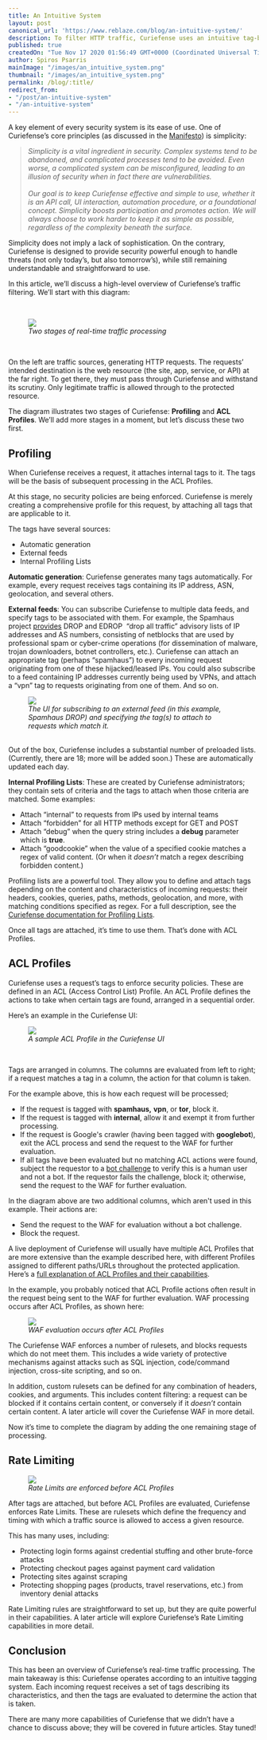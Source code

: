 ```yaml
---
title: An Intuitive System
layout: post
canonical_url: 'https://www.reblaze.com/blog/an-intuitive-system/'
description: To filter HTTP traffic, Curiefense uses an intuitive tag-based system. It's flexible and powerful, but still straightforward to understand and use. Here's how it works.
published: true
createdOn: "Tue Nov 17 2020 01:56:49 GMT+0000 (Coordinated Universal Time)"
author: Spiros Psarris
mainImage: "/images/an_intuitive_system.png"
thumbnail: "/images/an_intuitive_system.png"
permalink: /blog/:title/
redirect_from:
- "/post/an-intuitive-system"
- "/an-intuitive-system"
---
```


<p>A key element of every security system is its ease of use. One of Curiefense’s core principles (as discussed in the <a href="https://www.curiefense.io/manifesto">Manifesto</a>) is simplicity:&nbsp;<br /></p>
<blockquote>
    <em>
        Simplicity is a vital ingredient in security. Complex systems tend to be abandoned, and complicated processes tend to be avoided. Even worse, a complicated system can be misconfigured, leading to an illusion of security when in fact
        there are vulnerabilities.<br />
        <br />
        Our goal is to keep Curiefense effective and simple to use, whether it is an API call, UI interaction, automation procedure, or a foundational concept. Simplicity boosts participation and promotes action. We will always choose to
        work harder to keep it as simple as possible, regardless of the complexity beneath the surface.
    </em>
    <br />
</blockquote>
<p>
    Simplicity does not imply a lack of sophistication. On the contrary, Curiefense is designed to provide security powerful enough to handle threats (not only today’s, but also tomorrow’s), while still remaining understandable and
    straightforward to use.<br />
</p>
<p>In this article, we’ll discuss a high-level overview of Curiefense’s traffic filtering. We’ll start with this diagram:</p>
<p><br /></p>
<figure class="w-richtext-figure-type-image w-richtext-align-fullwidth" style="max-width: 1600px;">
    <div>
        <img
            src="/images/blog-an-intuitive-system-2.png"
            width="auto"
            height="auto"
            loading="auto"
        />
    </div>
    <figcaption><em>Two stages of real-time traffic processing</em></figcaption>
</figure>
<p><br /></p>
<p>
    On the left are traffic sources, generating HTTP requests. The requests’ intended destination is the web resource (the site, app, service, or API) at the far right. To get there, they must pass through Curiefense and withstand its
    scrutiny. Only legitimate traffic is allowed through to the protected resource.<br />
</p>
<p>The diagram illustrates two stages of Curiefense: <strong>Profiling</strong> and <strong>ACL Profiles</strong>. We’ll add more stages in a moment, but let’s discuss these two first.</p>
<h2>Profiling</h2>
<p>When Curiefense receives a request, it attaches internal tags to it. The tags will be the basis of subsequent processing in the ACL Profiles.<br /></p>
<p>At this stage, no security policies are being enforced. Curiefense is merely creating a comprehensive profile for this request, by attaching all tags that are applicable to it.<br /></p>
<p>The tags have several sources:</p>
<ul>
    <li>Automatic generation</li>
    <li>External feeds</li>
    <li>Internal Profiling Lists<br /></li>
</ul>
<p><strong>Automatic generation</strong>: Curiefense generates many tags automatically. For example, every request receives tags containing its IP address, ASN, geolocation, and several others.<br /></p>
<p>
    <strong>External feeds</strong>: You can subscribe Curiefense to multiple data feeds, and specify tags to be associated with them. For example, the Spamhaus project <a href="https://www.spamhaus.org/drop/">provides</a> DROP and
    EDROP&nbsp; “drop all traffic” advisory lists of IP addresses and AS numbers, consisting of netblocks that are used by professional spam or cyber-crime operations (for dissemination of malware, trojan downloaders, botnet controllers,
    etc.). Curiefense can attach an appropriate tag (perhaps “spamhaus”) to every incoming request originating from one of these hijacked/leased IPs. You could also subscribe to a feed containing IP addresses currently being used by VPNs,
    and attach a “vpn” tag to requests originating from one of them. And so on.
</p>
<figure class="w-richtext-figure-type-image w-richtext-align-fullwidth" style="max-width: 2206px;">
    <div><img src="/images/blog-an-intuitive-system-3.png" loading="lazy" width="auto" height="auto" /></div>
    <figcaption><em>The UI for subscribing to an external feed (in this example, Spamhaus DROP) and specifying the tag(s) to attach to requests which match it.</em></figcaption>
</figure>
<p>
    ‍<br />
    Out of the box, Curiefense includes a substantial number of preloaded lists. (Currently, there are 18; more will be added soon.) These are automatically updated each day.
</p>
<p>‍<strong>Internal Profiling Lists</strong>: These are created by Curiefense administrators; they contain sets of criteria and the tags to attach when those criteria are matched. Some examples:</p>
<ul>
    <li>Attach “internal” to requests from IPs used by internal teams</li>
    <li>Attach “forbidden” for all HTTP methods except for GET and POST</li>
    <li>Attach “debug” when the query string includes a <strong>debug</strong> parameter which is <strong>true</strong>.</li>
    <li>Attach “goodcookie” when the value of a specified cookie matches a regex of valid content. (Or when it <em>doesn’t</em> match a regex describing forbidden content.)<br /></li>
</ul>
<p>
    Profiling lists are a powerful tool. They allow you to define and attach tags depending on the content and characteristics of incoming requests: their headers, cookies, queries, paths, methods, geolocation, and more, with matching
    conditions specified as regex. For a full description, see the <a href="https://docs.curiefense.io/console/document-editor/profiling-lists">Curiefense documentation for Profiling Lists</a>.<br />
</p>
<p>Once all tags are attached, it’s time to use them. That’s done with ACL Profiles.</p>
<h2>ACL Profiles</h2>
<p>Curiefense uses a request’s tags to enforce security policies. These are defined in an ACL (Access Control List) Profile. An ACL Profile defines the actions to take when certain tags are found, arranged in a sequential order.<br /></p>
<p>Here’s an example in the Curiefense UI:</p>
<figure class="w-richtext-figure-type-image w-richtext-align-fullwidth" style="max-width: 2214px;">
    <div><img src="/images/blog-an-intuitive-system-4.png" loading="lazy" width="auto" height="auto" /></div>
    <figcaption><em>A sample ACL&nbsp;Profile in the Curiefense UI</em></figcaption>
</figure>
<p>‍</p>
<p>Tags are arranged in columns. The columns are evaluated from left to right; if a request matches a tag in a column, the action for that column is taken.</p>
<p>For the example above, this is how each request will be processed;</p>
<ul>
    <li>If the request is tagged with <strong>spamhaus,</strong> <strong>vpn</strong>, or <strong>tor</strong>, block it.</li>
    <li>If the request is tagged with <strong>internal</strong>, allow it and exempt it from further processing.</li>
    <li>If the request is Google's crawler (having been tagged with <strong>googlebot</strong>), exit the ACL process and send the request to the WAF for further evaluation.</li>
    <li>
        If all tags have been evaluated but no matching ACL actions were found, subject the requestor to a <a href="https://docs.curiefense.io/reference/the-challenge-process">bot challenge</a> to verify this is a human user and not a bot.
        If the requestor fails the challenge, block it; otherwise, send the request to the WAF for further evaluation.
    </li>
</ul>
<p>In the diagram above are two additional columns, which aren't used in this example. Their actions are:</p>
<ul>
    <li>Send the request to the WAF for evaluation without a bot challenge.</li>
    <li>Block the request.<br /></li>
</ul>
<p>
    A live deployment of Curiefense will usually have multiple ACL Profiles that are more extensive than the example described here, with different Profiles assigned to different paths/URLs throughout the protected application. Here’s a
    <a href="https://docs.curiefense.io/console/document-editor/acl-profiles"> full explanation of ACL Profiles and their capabilities</a>.<br />
</p>
<p>In the example, you probably noticed that ACL Profile actions often result in the request being sent to the WAF for further evaluation. WAF processing occurs after ACL Profiles, as shown here:<br /></p>
<figure class="w-richtext-figure-type-image w-richtext-align-fullwidth" style="max-width: 1600px;">
    <div>
        <img
            src="/images/blog-an-intuitive-system-5.png"
            width="auto"
            height="auto"
            loading="auto"
        />
    </div>
    <figcaption><em>WAF evaluation occurs after ACL Profiles</em></figcaption>
</figure>
<p>
    The Curiefense WAF enforces a number of rulesets, and blocks requests which do not meet them. This includes a wide variety of protective mechanisms against attacks such as SQL injection, code/command injection, cross-site scripting, and
    so on.<br />
</p>
<p>
    In addition, custom rulesets can be defined for any combination of headers, cookies, and arguments. This includes content filtering: a request can be blocked if it contains certain content, or conversely if it <em>doesn’t</em> contain
    certain content. A later article will cover the Curiefense WAF in more detail.&nbsp;<br />
</p>
<p>Now it’s time to complete the diagram by adding the one remaining stage of processing.</p>
<h2>Rate Limiting</h2>
<figure class="w-richtext-figure-type-image w-richtext-align-fullwidth" style="max-width: 1600px;">
    <div>
        <img
            src="/images/an_intuitive_system.png"
            width="auto"
            height="auto"
            loading="auto"
        />
    </div>
    <figcaption><em>Rate&nbsp;Limits are enforced before ACL&nbsp;Profiles</em></figcaption>
</figure>
<p>After tags are attached, but before ACL Profiles are evaluated, Curiefense enforces Rate Limits. These are rulesets which define the frequency and timing with which a traffic source is allowed to access a given resource.&nbsp;<br /></p>
<p>This has many uses, including:</p>
<ul>
    <li>Protecting login forms against credential stuffing and other brute-force attacks</li>
    <li>Protecting checkout pages against payment card validation</li>
    <li>Protecting sites against scraping</li>
    <li>Protecting shopping pages (products, travel reservations, etc.) from inventory denial attacks<br /></li>
</ul>
<p>Rate Limiting rules are straightforward to set up, but they are quite powerful in their capabilities. A later article will explore Curiefense’s Rate Limiting capabilities in more detail.</p>
<h2>Conclusion</h2>
<p>
    This has been an overview of Curiefense’s real-time traffic processing. The main takeaway is this: Curiefense operates according to an intuitive tagging system. Each incoming request receives a set of tags describing its
    characteristics, and then the tags are evaluated to determine the action that is taken.&nbsp;<br />
</p>
<p>There are many more capabilities of Curiefense that we didn’t have a chance to discuss above; they will be covered in future articles. Stay tuned!</p>
<p><br /></p>

